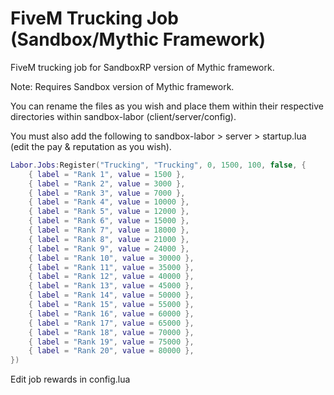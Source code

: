 # FiveM Trucking Job (Sandbox/Mythic Framework)

FiveM trucking job for SandboxRP version of Mythic framework.

Note: Requires Sandbox version of Mythic framework.


You can rename the files as you wish and place them within their respective directories within sandbox-labor (client/server/config).

You must also add the following to sandbox-labor > server > startup.lua (edit the pay & reputation as you wish).

```lua
Labor.Jobs:Register("Trucking", "Trucking", 0, 1500, 100, false, {
    { label = "Rank 1", value = 1500 },
    { label = "Rank 2", value = 3000 },
    { label = "Rank 3", value = 7000 },
    { label = "Rank 4", value = 10000 },
    { label = "Rank 5", value = 12000 },
    { label = "Rank 6", value = 15000 },
    { label = "Rank 7", value = 18000 },
    { label = "Rank 8", value = 21000 },
    { label = "Rank 9", value = 24000 },
    { label = "Rank 10", value = 30000 },
    { label = "Rank 11", value = 35000 },
    { label = "Rank 12", value = 40000 },
    { label = "Rank 13", value = 45000 },
    { label = "Rank 14", value = 50000 },
    { label = "Rank 15", value = 55000 },
    { label = "Rank 16", value = 60000 },
    { label = "Rank 17", value = 65000 },
    { label = "Rank 18", value = 70000 },
    { label = "Rank 19", value = 75000 },
    { label = "Rank 20", value = 80000 },
})
```

Edit job rewards in config.lua